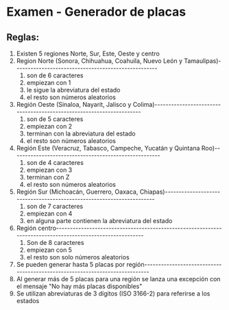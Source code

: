 # Examen - Generador de placas
## Reglas:
1. Existen 5 regiones Norte, Sur, Este, Oeste y centro
1. Region Norte (Sonora, Chihuahua, Coahuila, Nuevo León y Tamaulipas)----------------------------------------------------
   1. son de 6 caracteres
   1. empiezan con 1
   1. le sigue la abreviatura del estado 
   1. el resto son números aleatorios
1. Región Oeste  (Sinaloa, Nayarit, Jalisco y Colima)---------------------------------------------------------------------
   1. son de 5 caracteres
   1. empiezan con 2
   1. terminan con la abreviatura del estado
   1. el resto son números aleatorios
1. Región Este (Veracruz, Tabasco, Campeche, Yucatán y Quintana Roo)------------------------------------------------------
   1. son de 4 caracteres
   1. empiezan con 3 
   1. terminan con Z
   1. el resto son números aleatorios
1. Región Sur (Michoacán, Guerrero, Oaxaca, Chiapas)----------------------------------------------------------------------
   1. son de 7 caracteres
   1. empiezan con 4
   1. en alguna parte contienen la abreviatura del estado
1. Región centro----------------------------------------------------------------------------------------------------------
   1. Son de 8 caracteres
   1. empiezan con 5
   1. el resto son solo números aleatorios
1. Se pueden generar hasta 5 placas por región----------------------------------------------------------------------------
1. Al generar más de 5 placas para una región se lanza una excepción con el mensaje "No hay más placas disponibles"
1. Se utilizan abreviaturas de 3 dígitos (ISO 3166-2) para referirse a los estados